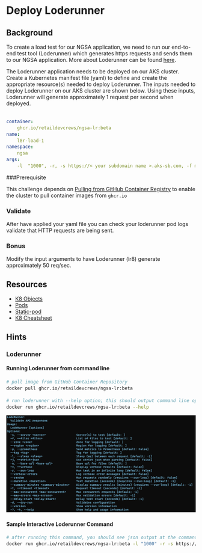 # Deploy Loderunner

## Background

To create a load test for our NGSA application, we need to run our end-to-end test tool (Loderunner) which generates https requests and sends them to our NGSA application. More about Loderunner can be found [here](#loderunner). 

The Loderunner application needs to be deployed on our AKS cluster. Create a Kubernetes manifest file (yaml) to define and create the appropriate resource(s) needed to deploy Loderunner. The inputs needed to deploy Loderunner on our AKS cluster are shown below. Using these inputs, Loderunner will generate approximately 1 request per second when deployed. 

```yaml

container:
    ghcr.io/retaildevcrews/ngsa-lr:beta
name:
    l8r-load-1
namespace:
    ngsa
args:
    -l  "1000", -r, -s https://< your subdomain name >.aks-sb.com, -f memory-benchmark.json

```

###Prerequisite

This challenge depends on [Pulling from GitHub Container Registry](../github-container-registry/README.md) to enable the cluster to pull container images from `ghcr.io` 

### Validate

After have applied your yaml file you can check your loderunner pod logs validate that HTTP requests are being sent.

### Bonus

Modify the input arguments to have Loderunner (lr8) generate approximately 50 req/sec.

## Resources
- [K8 Objects](https://kubernetes.io/docs/concepts/overview/working-with-objects/kubernetes-objects/)
- [Pods](https://kubernetes.io/docs/concepts/workloads/pods/)
- [Static-pod](https://kubernetes.io/docs/tasks/configure-pod-container/static-pod/)
- [K8 Cheatsheet](https://kubernetes.io/docs/reference/kubectl/cheatsheet/#creating-objects)

## Hints


### Loderunner

#### Running Loderunner from command line

```bash
# pull image from GitHub Container Repository 
docker pull ghcr.io/retaildevcrews/ngsa-lr:beta

# run loderunner with --help option; this should output command line options shown below
docker run ghcr.io/retaildevcrews/ngsa-lr:beta --help
```
![Loderunner Parameters](./images/../image/LodeRunnerParameters.PNG)

#### Sample Interactive Loderunner Command

```bash
# after running this command, you should see json output at the command line describing HTTP requests
docker run ghcr.io/retaildevcrews/ngsa-lr:beta -l "1000" -r -s https://worka.aks-sb.com -f memory-benchmark.json
```
